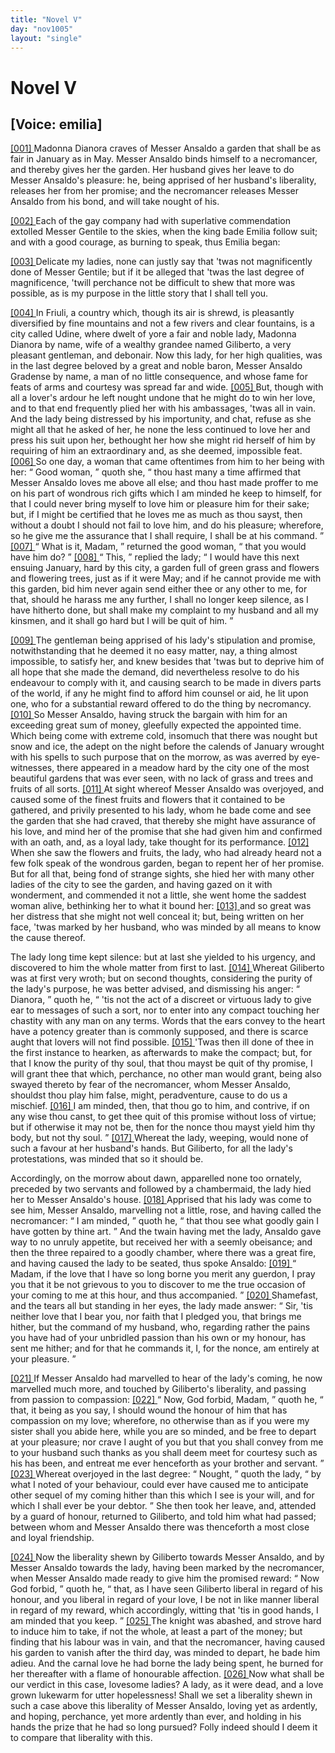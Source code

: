 ```yaml
---
title: "Novel V"
day: "nov1005"
layout: "single"
---
```

<div id="nov1005" type="novella" who="emilia">
 <h1>
  Novel V
 </h1>
 <p>
  <h2>
   [Voice: emilia]
  </h2>
 </p>
 <argument>
  <p>
   <a href="{{ site.baseurl }}itDecameron/nov1005#p00050001">
    [001]
   </a>
   Madonna Dianora craves of Messer Ansaldo a garden
 that shall be as fair in January as in May. Messer
 Ansaldo binds himself to a necromancer, and thereby
 gives her the garden. Her husband gives her leave
 to do Messer Ansaldo's pleasure: he, being apprised
 of her husband's liberality, releases her from her
 promise; and the necromancer releases Messer Ansaldo
 from his bond, and will take nought of his.
  </p>
 </argument>
 <div3 type="commentary" who="author">
  <p>
   <a href="{{ site.baseurl }}itDecameron/nov1005#p00050002">
    [002]
   </a>
   Each
   of the gay company had with superlative commendation
 extolled Messer Gentile to the skies, when the king bade Emilia
 follow suit; and with a good courage, as burning to speak, thus
 Emilia began:
  </p>
 </div3>
 <div3 type="commentary" who="emilia">
  <p>
   <a href="{{ site.baseurl }}itDecameron/nov1005#p00050003">
    [003]
   </a>
   Delicate my ladies, none can justly say that 'twas
 not magnificently done of Messer Gentile; but if it be alleged that
 'twas the last degree of magnificence, 'twill perchance not be
 difficult to shew that more was possible, as is my purpose in the little
 story that I shall tell you.
  </p>
 </div3>
 <p>
  <a href="{{ site.baseurl }}itDecameron/nov1005#p00050004">
   [004]
  </a>
  In Friuli, a country which, though its air is shrewd, is pleasantly
 diversified by fine mountains and not a few rivers and clear
 fountains, is a city called Udine, where dwelt of yore a fair and
 noble lady, Madonna Dianora by name, wife of a wealthy grandee
 named Giliberto, a very pleasant gentleman, and debonair. Now
 this lady, for her high qualities, was in the last degree beloved by
 a great and noble baron, Messer Ansaldo Gradense by name, a
 man of no little consequence, and whose fame for feats of arms and
 courtesy was spread far and wide.
  <a href="{{ site.baseurl }}itDecameron/nov1005#p00050005">
   [005]
  </a>
  But, though with all a lover's
 ardour he left nought undone that he might do to win her love, and
 to that end frequently plied her with his ambassages, 'twas all in
  vain. And the lady being distressed by his importunity, and chat,
 refuse as she might all that he asked of her, he none the less
 continued to love her and press his suit upon her, bethought her how
 she might rid herself of him by requiring of him an extraordinary
 and, as she deemed, impossible feat.
  <a href="{{ site.baseurl }}itDecameron/nov1005#p00050006">
   [006]
  </a>
  So one day, a woman that came
 oftentimes from him to her being with her:
  <q direct="unspecified">
   Good woman,
  </q>
  quoth she,
  <q direct="unspecified">
   thou hast many a time affirmed that Messer Ansaldo
 loves me above all else; and thou hast made proffer to me on his
 part of wondrous rich gifts which I am minded he keep to himself,
 for that I could never bring myself to love him or pleasure him for
 their sake; but, if I might be certified that he loves me as
 much as thou sayst, then without a doubt I should not fail to love
 him, and do his pleasure; wherefore, so he give me the assurance
 that I shall require, I shall be at his command.
  </q>
  <a href="{{ site.baseurl }}itDecameron/nov1005#p00050007">
   [007]
  </a>
  <q direct="unspecified">
   What is it,
 Madam,
  </q>
  returned the good woman,
  <q direct="unspecified">
   that you would have him do?
  </q>
  <a href="{{ site.baseurl }}itDecameron/nov1005#p00050008">
   [008]
  </a>
  <q direct="unspecified">
   This,
  </q>
  replied the lady;
  <q direct="unspecified">
   I would have this next ensuing January,
 hard by this city, a garden full of green grass and flowers and
 flowering trees, just as if it were May; and if he cannot provide me
 with this garden, bid him never again send either thee or any other
 to me, for that, should he harass me any further, I shall no longer
 keep silence, as I have hitherto done, but shall make my complaint
 to my husband and all my kinsmen, and it shall go hard but I will be
 quit of him.
  </q>
 </p>
 <p>
  <a href="{{ site.baseurl }}itDecameron/nov1005#p00050009">
   [009]
  </a>
  The gentleman being apprised of his lady's stipulation and
 promise, notwithstanding that he deemed it no easy matter, nay, a
 thing almost impossible, to satisfy her, and knew besides that 'twas
 but to deprive him of all hope that she made the demand, did nevertheless
 resolve to do his endeavour to comply with it, and causing
 search to be made in divers parts of the world, if any he might find
 to afford him counsel or aid, he lit upon one, who for a substantial
 reward offered to do the thing by necromancy.
  <a href="{{ site.baseurl }}itDecameron/nov1005#p00050010">
   [010]
  </a>
  So Messer Ansaldo,
 having struck the bargain with him for an exceeding great sum of
 money, gleefully expected the appointed time. Which being come
 with extreme cold, insomuch that there was nought but snow and
 ice, the adept on the night before the calends of January wrought
 with his spells to such purpose that on the morrow, as was averred by
 eye-witnesses, there appeared in a meadow hard by the city one of
 the most beautiful gardens that was ever seen, with no lack of grass
  and trees and fruits of all sorts.
  <a href="{{ site.baseurl }}itDecameron/nov1005#p00050011">
   [011]
  </a>
  At sight whereof Messer Ansaldo
 was overjoyed, and caused some of the finest fruits and flowers that
 it contained to be gathered, and privily presented to his lady, whom
 he bade come and see the garden that she had craved, that thereby
 she might have assurance of his love, and mind her of the promise
 that she had given him and confirmed with an oath, and, as a loyal
 lady, take thought for its performance.
  <a href="{{ site.baseurl }}itDecameron/nov1005#p00050012">
   [012]
  </a>
  When she saw the flowers
 and fruits, the lady, who had already heard not a few folk speak of
 the wondrous garden, began to repent her of her promise. But for
 all that, being fond of strange sights, she hied her with many other
 ladies of the city to see the garden, and having gazed on it with
 wonderment, and commended it not a little, she went home the
 saddest woman alive, bethinking her to what it bound her:
  <a href="{{ site.baseurl }}itDecameron/nov1005#p00050013">
   [013]
  </a>
  and so
 great was her distress that she might not well conceal it; but, being
 written on her face, 'twas marked by her husband, who was minded
 by all means to know the cause thereof.
 </p>
 <p>
  The lady long time kept silence: but at last she yielded to his
 urgency, and discovered to him the whole matter from first to last.
  <a href="{{ site.baseurl }}itDecameron/nov1005#p00050014">
   [014]
  </a>
  Whereat Giliberto was at first very wroth; but on second thoughts,
 considering the purity of the lady's purpose, he was better advised,
 and dismissing his anger:
  <q direct="unspecified">
   Dianora,
  </q>
  quoth he,
  <q direct="unspecified">
   'tis not the act
 of a discreet or virtuous lady to give ear to messages of such a sort,
 nor to enter into any compact touching her chastity with any man
 on any terms. Words that the ears convey to the heart have a
 potency greater than is commonly supposed, and there is scarce
 aught that lovers will not find possible.
   <a href="{{ site.baseurl }}itDecameron/nov1005#p00050015">
    [015]
   </a>
   'Twas then ill done of thee
 in the first instance to hearken, as afterwards to make the compact;
 but, for that I know the purity of thy soul, that thou mayst be quit
 of thy promise, I will grant thee that which, perchance, no other man
 would grant, being also swayed thereto by fear of the necromancer,
 whom Messer Ansaldo, shouldst thou play him false, might, peradventure,
 cause to do us a mischief.
   <a href="{{ site.baseurl }}itDecameron/nov1005#p00050016">
    [016]
   </a>
   I am minded, then, that thou
 go to him, and contrive, if on any wise thou canst, to get thee quit of
 this promise without loss of virtue; but if otherwise it may not be,
 then for the nonce thou mayst yield him thy body, but not thy soul.
  </q>
  <a href="{{ site.baseurl }}itDecameron/nov1005#p00050017">
   [017]
  </a>
  Whereat the lady, weeping, would none of such a favour at her
 husband's hands. But Giliberto, for all the lady's protestations, was
 minded that so it should be.
 </p>
 <p>
  Accordingly, on the morrow about dawn, apparelled none too
 ornately, preceded by two servants and followed by a chambermaid,
 the lady hied her to Messer Ansaldo's house.
  <a href="{{ site.baseurl }}itDecameron/nov1005#p00050018">
   [018]
  </a>
  Apprised that his lady
 was come to see him, Messer Ansaldo, marvelling not a little, rose,
 and having called the necromancer:
  <q direct="unspecified">
   I am minded,
  </q>
  quoth he,
  <q direct="unspecified">
   that thou see what goodly gain I have gotten by thine art.
  </q>
  And
 the twain having met the lady, Ansaldo gave way to no unruly
 appetite, but received her with a seemly obeisance; and then the
 three repaired to a goodly chamber, where there was a great fire, and
 having caused the lady to be seated, thus spoke Ansaldo:
  <a href="{{ site.baseurl }}itDecameron/nov1005#p00050019">
   [019]
  </a>
  <q direct="unspecified">
   Madam,
 if the love that I have so long borne you merit any guerdon, I pray
 you that it be not grievous to you to discover to me the true occasion
 of your coming to me at this hour, and thus accompanied.
  </q>
  <a href="{{ site.baseurl }}itDecameron/nov1005#p00050020">
   [020]
  </a>
  Shamefast,
 and the tears all but standing in her eyes, the lady made
 answer:
  <q direct="unspecified">
   Sir, 'tis neither love that I bear you, nor faith that I
 pledged you, that brings me hither, but the command of my husband,
 who, regarding rather the pains you have had of your unbridled
 passion than his own or my honour, has sent me hither; and for that
 he commands it, I, for the nonce, am entirely at your pleasure.
  </q>
 </p>
 <p>
  <a href="{{ site.baseurl }}itDecameron/nov1005#p00050021">
   [021]
  </a>
  If Messer Ansaldo had marvelled to hear of the lady's coming,
 he now marvelled much more, and touched by Giliberto's liberality,
 and passing from passion to compassion:
  <a href="{{ site.baseurl }}itDecameron/nov1005#p00050022">
   [022]
  </a>
  <q direct="unspecified">
   Now, God forbid,
 Madam,
  </q>
  quoth he,
  <q direct="unspecified">
   that, it being as you say, I should wound the
 honour of him that has compassion on my love; wherefore, no
 otherwise than as if you were my sister shall you abide here, while
 you are so minded, and be free to depart at your pleasure; nor crave
 I aught of you but that you shall convey from me to your husband
 such thanks as you shall deem meet for courtesy such as his has been,
 and entreat me ever henceforth as your brother and servant.
  </q>
  <a href="{{ site.baseurl }}itDecameron/nov1005#p00050023">
   [023]
  </a>
  Whereat overjoyed in the last degree:
  <q direct="unspecified">
   Nought,
  </q>
  quoth the lady,
  <q direct="unspecified">
   by what I noted of your behaviour, could ever have caused me to
 anticipate other sequel of my coming hither than this which I see is
 your will, and for which I shall ever be your debtor.
  </q>
  She then
 took her leave, and, attended by a guard of honour, returned to
 Giliberto, and told him what had passed; between whom and Messer
 Ansaldo there was thenceforth a most close and loyal friendship.
 </p>
 <p>
  <a href="{{ site.baseurl }}itDecameron/nov1005#p00050024">
   [024]
  </a>
  Now the liberality shewn by Giliberto towards Messer Ansaldo,
 and by Messer Ansaldo towards the lady, having been marked by
  the necromancer, when Messer Ansaldo made ready to give him the
 promised reward:
  <q direct="unspecified">
   Now God forbid,
  </q>
  quoth he,
  <q direct="unspecified">
   that, as I have
 seen Giliberto liberal in regard of his honour, and you liberal in
 regard of your love, I be not in like manner liberal in regard of my
 reward, which accordingly, witting that 'tis in good hands, I am
 minded that you keep.
  </q>
  <a href="{{ site.baseurl }}itDecameron/nov1005#p00050025">
   [025]
  </a>
  The knight was abashed, and strove hard
 to induce him to take, if not the whole, at least a part of the money;
 but finding that his labour was in vain, and that the necromancer,
 having caused his garden to vanish after the third day, was minded
 to depart, he bade him adieu. And the carnal love he had borne
 the lady being spent, he burned for her thereafter with a flame of
 honourable affection.
  <a href="{{ site.baseurl }}itDecameron/nov1005#p00050026">
   [026]
  </a>
  Now what shall be our verdict in this case,
 lovesome ladies? A lady, as it were dead, and a love grown lukewarm
 for utter hopelessness! Shall we set a liberality shewn in such
 a case above this liberality of Messer Ansaldo, loving yet as ardently,
 and hoping, perchance, yet more ardently than ever, and holding
 in his hands the prize that he had so long pursued? Folly indeed
 should I deem it to compare that liberality with this.
 </p>
</div>
